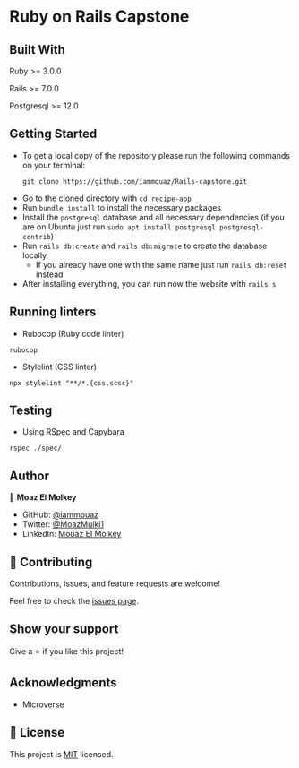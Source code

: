# Ruby on Rails Capstone


## Built With

Ruby >= 3.0.0

Rails >= 7.0.0

Postgresql >= 12.0


## Getting Started

- To get a local copy of the repository please run the following commands on your terminal:
   ```
   git clone https://github.com/iammouaz/Rails-capstone.git
   ```
- Go to the cloned directory with `cd recipe-app`
- Run `bundle install` to install the necessary packages
- Install the `postgresql` database and all necessary dependencies (if you are on Ubuntu just run `sudo apt install postgresql postgresql-contrib`)
- Run `rails db:create` and `rails db:migrate` to create the database locally
  - If you already have one with the same name just run `rails db:reset` instead
- After installing everything, you can run now the website with `rails s`

## Running linters
- Rubocop (Ruby code linter)
```
rubocop
```
- Stylelint (CSS linter)
```
npx stylelint "**/*.{css,scss}"
```

## Testing
- Using RSpec and Capybara
``` 
rspec ./spec/
```

## Author

👤 **Moaz El Molkey**

- GitHub: [@iammouaz](https://github.com/iammouaz)
- Twitter: [@MoazMulki1](https://twitter.com/MoazMulki1)
- LinkedIn: [Mouaz El Molkey](https://www.linkedin.com/in/mohammad-mouaz-molki-1368981bb/)


## 🤝 Contributing

Contributions, issues, and feature requests are welcome!

Feel free to check the [issues page](../../issues/).

## Show your support

Give a ⭐️ if you like this project!

## Acknowledgments

- Microverse

## 📝 License

This project is [MIT](./LICENSE) licensed.